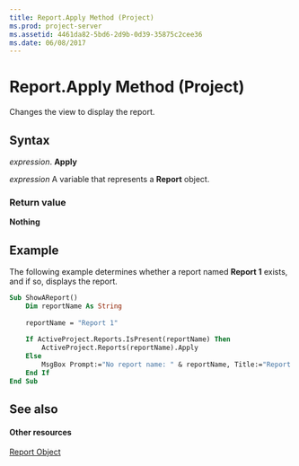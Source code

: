 ```yaml
---
title: Report.Apply Method (Project)
ms.prod: project-server
ms.assetid: 4461da82-5bd6-2d9b-0d39-35875c2cee36
ms.date: 06/08/2017
---
```



# Report.Apply Method (Project)
Changes the view to display the report.

## Syntax

 _expression_. **Apply**

 _expression_ A variable that represents a **Report** object.


### Return value

 **Nothing**


## Example

The following example determines whether a report named  **Report 1** exists, and if so, displays the report.


```vb
Sub ShowAReport()
    Dim reportName As String
    
    reportName = "Report 1"
    
    If ActiveProject.Reports.IsPresent(reportName) Then
        ActiveProject.Reports(reportName).Apply
    Else
        MsgBox Prompt:="No report name: " & reportName, Title:="Report apply error"
    End If
End Sub
```


## See also


#### Other resources


[Report Object](report-object-project.md)
